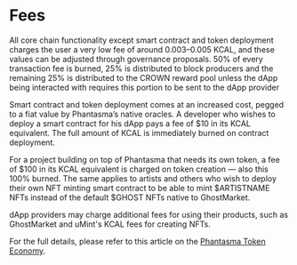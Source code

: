 # Fees

All core chain functionality except smart contract and token deployment charges the user a very low fee of around 0.003–0.005 KCAL, and these values can be adjusted through governance proposals. 50% of every transaction fee is burned, 25% is distributed to block producers and the remaining 25% is distributed to the CROWN reward pool unless the dApp being interacted with requires this portion to be sent to the dApp provider

Smart contract and token deployment comes at an increased cost, pegged to a fiat value by Phantasma’s native oracles. A developer who wishes to deploy a smart contract for his dApp pays a fee of $10 in its KCAL equivalent. The full amount of KCAL is immediately burned on contract deployment.

For a project building on top of Phantasma that needs its own token, a fee of $100 in its KCAL equivalent is charged on token creation — also this 100% burned. The same applies to artists and others who wish to deploy their own NFT minting smart contract to be able to mint $ARTISTNAME NFTs instead of the default $GHOST NFTs native to GhostMarket.

dApp providers may charge additional fees for using their products, such as GhostMarket and uMint's KCAL fees for creating NFTs.

For the full details, please refer to this article on the [Phantasma Token Economy](https://medium.com/phantasticphantasma/the-phantasma-token-economy-45c76ae6b24e).
